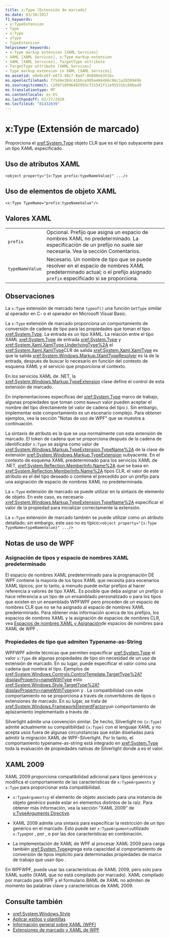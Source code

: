 ```yaml
---
title: x:Type (Extensión de marcado)
ms.date: 03/30/2017
f1_keywords:
- x:TypeExtension
- Type
- x:Type
- xType
- TypeExtension
helpviewer_keywords:
- x:Type markup extension [XAML Services]
- XAML [XAML Services], x:Type markup extension
- XAML [XAML Services], TargetType attribute
- TargetType attribute [XAML Services]
- Type markup extension in XAML [XAML Services]
ms.assetid: e0e0ce6f-e873-49c7-8ad7-8b840eb353ec
ms.openlocfilehash: f75d4e30dc41bbce995e466466c96c1a2830949b
ms.sourcegitcommit: c2d9718996402993cf31541f11e95531bc68bad0
ms.translationtype: MT
ms.contentlocale: es-ES
ms.lasthandoff: 02/27/2020
ms.locfileid: "81432639"
---
```

# <a name="xtype-markup-extension"></a>x:Type (Extensión de marcado)

Proporciona el <xref:System.Type> objeto CLR que es el tipo subyacente para un tipo XAML especificado.

## <a name="xaml-attribute-usage"></a>Uso de atributos XAML

```xaml
<object property="{x:Type prefix:typeNameValue}" .../>
```

## <a name="xaml-object-element-usage"></a>Uso de elementos de objeto XAML

```xaml
<x:Type TypeName="prefix:typeNameValue"/>
```

## <a name="xaml-values"></a>Valores XAML

|||
|-|-|
|`prefix`|Opcional. Prefijo que asigna un espacio de nombres XAML no predeterminado. La especificación de un prefijo no suele ser necesaria. Vea la sección Comentarios.|
|`typeNameValue`|Necesario. Un nombre de tipo que se puede resolver en el espacio de nombres XAML predeterminado actual; o el prefijo asignado `prefix` especificado si se proporciona.|

## <a name="remarks"></a>Observaciones

La `x:Type` extensión de marcado tiene `typeof()` una función `GetType` similar al operador en C- o el operador en Microsoft Visual Basic.

La `x:Type` extensión de marcado proporciona un comportamiento de conversión de cadena de tipo para las propiedades que toman el tipo <xref:System.Type>. La entrada es un tipo XAML. La relación entre el tipo XAML <xref:System.Type> de entrada <xref:System.Type> y <xref:System.Xaml.XamlType.UnderlyingType%2A> el <xref:System.Xaml.XamlType>CLR de salida <xref:System.Xaml.XamlType> es que la salida <xref:System.Windows.Markup.IXamlTypeResolver> es la de la entrada, después de buscar lo necesario en función del contexto de esquema XAML y el servicio que proporciona el contexto.

En los servicios XAML de .NET, la <xref:System.Windows.Markup.TypeExtension> clase define el control de esta extensión de marcado.

En implementaciones específicas del <xref:System.Type> marco de trabajo, algunas propiedades que toman como `Name`un valor pueden aceptar el nombre del tipo directamente (el valor de cadena del tipo ). Sin embargo, implementar este comportamiento es un escenario complejo. Para obtener ejemplos, vea la sección "Notas de uso de WPF" que se muestra a continuación.

La sintaxis de atributo es la que se usa normalmente con esta extensión de marcado. El token de cadena que se proporciona después de la cadena de identificador `x:Type` se asigna como valor de <xref:System.Windows.Markup.TypeExtension.TypeName%2A> de la clase de extensión <xref:System.Windows.Markup.TypeExtension> subyacente. En el contexto de esquema XAML predeterminado para los servicios XAML de .NET, <xref:System.Reflection.MemberInfo.Name%2A> que se basa en <xref:System.Reflection.MemberInfo.Name%2A> tipos CLR, el valor de este atributo es el del tipo deseado o contiene el precedido por un prefijo para una asignación de espacio de nombres XAML no predeterminada.

La `x:Type` extensión de marcado se puede utilizar en la sintaxis de elemento de objeto. En este caso, es necesario <xref:System.Windows.Markup.TypeExtension.TypeName%2A> especificar el valor de la propiedad para inicializar correctamente la extensión.

La `x:Type` extensión de marcado también se puede utilizar como un atributo detallado; sin embargo, este uso no es típico:`<object property="{x:Type TypeName=typeNameValue}" .../>`

## <a name="wpf-usage-notes"></a>Notas de uso de WPF

### <a name="default-xaml-namespace-and-type-mapping"></a>Asignación de tipos y espacio de nombres XAML predeterminado

El espacio de nombres XAML predeterminado para la programación DE WPF contiene la mayoría de los tipos XAML que necesita para escenarios XAML típicos; por lo tanto, a menudo puede evitar prefijos al hacer referencia a valores de tipo XAML. Es posible que deba asignar un prefijo si hace referencia a un tipo de un ensamblado personalizado o para los tipos que existen en un ensamblado WPFWPF pero proceden de un espacio de nombres CLR que no se ha asignado al espacio de nombres XAML predeterminado. Para obtener más información acerca de los prefijos, los espacios de nombres XAML y la asignación de espacios de nombres CLR, vea [Espacios de nombres XAML y Asignación](../../framework/wpf/advanced/xaml-namespaces-and-namespace-mapping-for-wpf-xaml.md)de espacios de nombres para XAML de WPF .

### <a name="type-properties-that-support-typename-as-string"></a>Propiedades de tipo que admiten Typename-as-String

WPFWPF admite técnicas que permiten especificar <xref:System.Type> el valor `x:Type` de algunas propiedades de tipo sin necesidad de un uso de extensión de marcado. En su lugar, puede especificar el valor como una cadena que nombra el tipo. Ejemplos de <xref:System.Windows.Controls.ControlTemplate.TargetType%2A?displayProperty=nameWithType> esto <xref:System.Windows.Style.TargetType%2A?displayProperty=nameWithType>son y . La compatibilidad con este comportamiento no se proporciona a través de convertidores de tipos o extensiones de marcado. En su lugar, se trata de <xref:System.Windows.FrameworkElementFactory>un comportamiento de aplazamiento implementado a través de .

Silverlight admite una convención similar. De hecho, Silverlight no `{x:Type}` admite actualmente su compatibilidad `{x:Type}` con el lenguaje XAML y no acepta usos fuera de algunas circunstancias que están diseñadas para admitir la migración XAML de WPF-Silverlight. Por lo tanto, el comportamiento typename-as-string está integrado en <xref:System.Type> toda la evaluación de propiedades nativas de Silverlight donde a es el valor.

## <a name="xaml-2009"></a>XAML 2009

XAML 2009 proporciona compatibilidad adicional para tipos genéricos y modifica el comportamiento de las características de `x:TypeArguments` y `x:Type` para proporcionar esta compatibilidad.

- `x:TypeArguments`y el elemento de objeto asociado para una instancia de objeto genérico puede estar en elementos distintos de la raíz. Para obtener más información, vea la sección "XAML 2009" de [x:TypeArguments Directive](xtypearguments-directive.md).

- XAML 2009 admite una sintaxis para especificar la restricción de un tipo genérico en el marcado. Esto puede ser `x:TypeArguments`utilizado `x:Type`por , por , o por las dos características en combinación.

- La implementación de XAML de WPF al procesar XAML 2009 para carga también <xref:System.Type>agrega esta capacidad al comportamiento de conversión de tipos implícito para determinadas propiedades de marco de trabajo que usan tipo .

En WPFWPF, puede usar las características de XAML 2009, pero solo para XAML suelto (XAML que no está compilado por marcado). XAML compilado por marcado para WPF y el formulario BAML de XAML no admiten de momento las palabras clave y características de XAML 2009.

## <a name="see-also"></a>Consulte también

- <xref:System.Windows.Style>
- [Aplicar estilos y plantillas](../fundamentals/styles-templates-overview.md)
- [Información general sobre XAML (WPF)](../fundamentals/xaml.md)
- [Extensiones de marcado y XAML de WPF](../../framework/wpf/advanced/markup-extensions-and-wpf-xaml.md)
